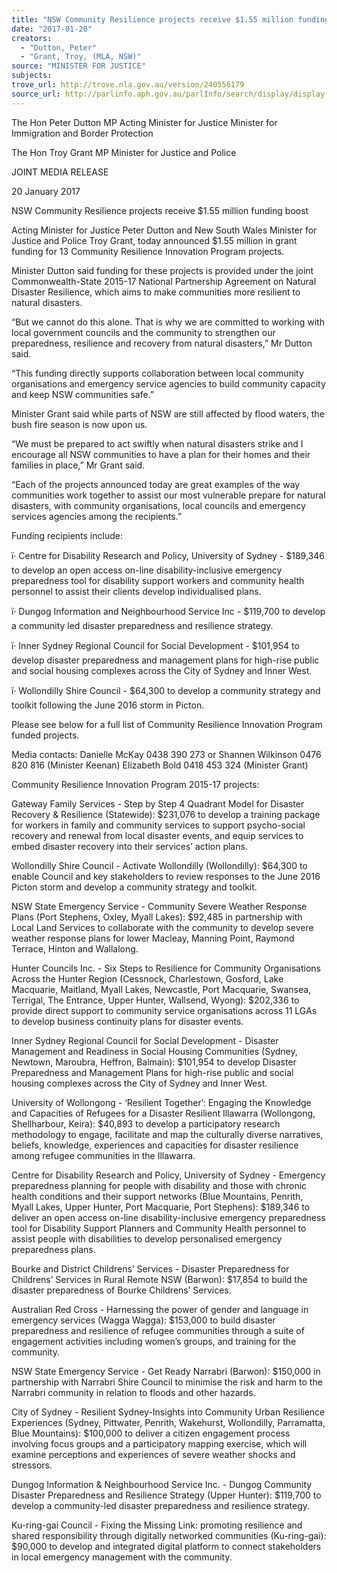 ```yaml
---
title: "NSW Community Resilience projects receive $1.55 million funding boost"
date: "2017-01-20"
creators:
  - "Dutton, Peter"
  - "Grant, Troy, (MLA, NSW)"
source: "MINISTER FOR JUSTICE"
subjects:
trove_url: http://trove.nla.gov.au/version/240556179
source_url: http://parlinfo.aph.gov.au/parlInfo/search/display/display.w3p;query=Id%3A%22media/pressrel/5051475%22
---
```


 

 The Hon Peter Dutton MP  Acting Minister for Justice  Minister for Immigration and Border Protection 

 The Hon Troy Grant MP  Minister for Justice and Police 

 JOINT MEDIA RELEASE 

 20 January 2017 

 NSW Community Resilience projects receive $1.55 million funding boost 

 Acting Minister for Justice Peter Dutton and New South Wales Minister for Justice and  Police Troy Grant, today announced $1.55 million in grant funding for 13 Community  Resilience Innovation Program projects.  

 Minister Dutton said funding for these projects is provided under the joint Commonwealth-State 2015-17 National Partnership Agreement on Natural Disaster Resilience, which aims to  make communities more resilient to natural disasters. 

 “But we cannot do this alone. That is why we are committed to working with local  government councils and the community to strengthen our preparedness, resilience and  recovery from natural disasters,” Mr Dutton said.  

 “This funding directly supports collaboration between local community organisations and  emergency service agencies to build community capacity and keep NSW communities safe.”  

 Minister Grant said while parts of NSW are still affected by flood waters, the bush fire season  is now upon us.  

 “We must be prepared to act swiftly when natural disasters strike and I encourage all NSW  communities to have a plan for their homes and their families in place,” Mr Grant said.  

 “Each of the projects announced today are great examples of the way communities work  together to assist our most vulnerable prepare for natural disasters, with community  organisations, local councils and emergency services agencies among the recipients.” 

 Funding recipients include: 

 ï· Centre for Disability Research and Policy, University of Sydney - $189,346 to  develop an open access on-line disability-inclusive emergency preparedness tool for  disability support workers and community health personnel to assist their clients  develop individualised plans. 

 ï· Dungog Information and Neighbourhood Service Inc - $119,700 to develop a  community led disaster preparedness and resilience strategy.    

 ï· Inner Sydney Regional Council for Social Development - $101,954 to develop  disaster preparedness and management plans for high-rise public and social housing  complexes across the City of Sydney and Inner West. 

 ï· Wollondilly Shire Council - $64,300 to develop a community strategy and toolkit  following the June 2016 storm in Picton.  

 Please see below for a full list of Community Resilience Innovation Program funded projects. 

 Media contacts:   Danielle McKay 0438 390 273 or Shannen Wilkinson 0476 820 816 (Minister Keenan)  Elizabeth Bold 0418 453 324 (Minister Grant)   

 

 

 

 

 

 

 

 

 

 

 

 

 

 

 

 

 

 

 

 

 

 

 Community Resilience Innovation Program 2015-17 projects: 

 Gateway Family Services - Step by Step 4 Quadrant Model for Disaster Recovery & Resilience  (Statewide): $231,076 to develop a training package for workers in family and community services to  support psycho-social recovery and renewal from local disaster events, and equip services to embed  disaster recovery into their services’ action plans. 

 Wollondilly Shire Council - Activate Wollondilly (Wollondilly): $64,300 to enable Council and  key stakeholders to review responses to the June 2016 Picton storm and develop a community strategy  and toolkit. 

 NSW State Emergency Service - Community Severe Weather Response Plans (Port Stephens,  Oxley, Myall Lakes): $92,485 in partnership with Local Land Services to collaborate with the  community to develop severe weather response plans for lower Macleay, Manning Point, Raymond  Terrace, Hinton and Wallalong. 

 Hunter Councils Inc. - Six Steps to Resilience for Community Organisations Across the Hunter  Region (Cessnock, Charlestown, Gosford, Lake Macquarie, Maitland, Myall Lakes, Newcastle, Port  Macquarie, Swansea, Terrigal, The Entrance, Upper Hunter, Wallsend, Wyong): $202,336 to provide  direct support to community service organisations across 11 LGAs to develop business continuity  plans for disaster events. 

 Inner Sydney Regional Council for Social Development - Disaster Management and Readiness  in Social Housing Communities (Sydney, Newtown, Maroubra, Heffron, Balmain): $101,954 to  develop Disaster Preparedness and Management Plans for high-rise public and social housing  complexes across the City of Sydney and Inner West. 

 University of Wollongong - ‘Resilient Together’: Engaging the Knowledge and Capacities of  Refugees for a Disaster Resilient Illawarra (Wollongong, Shellharbour, Keira): $40,893 to develop  a participatory research methodology to engage, facilitate and map the culturally diverse narratives,  beliefs, knowledge, experiences and capacities for disaster resilience among refugee communities in  the Illawarra. 

 Centre for Disability Research and Policy, University of Sydney - Emergency preparedness  planning for people with disability and those with chronic health conditions and their support  networks (Blue Mountains, Penrith, Myall Lakes, Upper Hunter, Port Macquarie, Port Stephens):  $189,346 to deliver an open access on-line disability-inclusive emergency preparedness tool for  Disability Support Planners and Community Health personnel to assist people with disabilities to  develop personalised emergency preparedness plans. 

 Bourke and District Childrens’ Services - Disaster Preparedness for Childrens’ Services in  Rural Remote NSW (Barwon): $17,854 to build the disaster preparedness of Bourke Childrens’  Services. 

 Australian Red Cross - Harnessing the power of gender and language in emergency services  (Wagga Wagga): $153,000 to build disaster preparedness and resilience of refugee communities  through a suite of engagement activities including women’s groups, and training for the community.  

 NSW State Emergency Service - Get Ready Narrabri (Barwon): $150,000 in partnership with  Narrabri Shire Council to minimise the risk and harm to the Narrabri community in relation to floods  and other hazards.  

 City of Sydney - Resilient Sydney-Insights into Community Urban Resilience Experiences  (Sydney, Pittwater, Penrith, Wakehurst, Wollondilly, Parramatta, Blue Mountains): $100,000 to  deliver a citizen engagement process involving focus groups and a participatory mapping exercise,  which will examine perceptions and experiences of severe weather shocks and stressors.  

 Dungog Information & Neighbourhood Service Inc. - Dungog Community Disaster  Preparedness and Resilience Strategy (Upper Hunter): $119,700 to develop a community-led  disaster preparedness and resilience strategy.  

 Ku-ring-gai Council - Fixing the Missing Link: promoting resilience and shared responsibility  through digitally networked communities (Ku-ring-gai): $90,000 to develop and integrated digital  platform to connect stakeholders in local emergency management with the community.  

 

